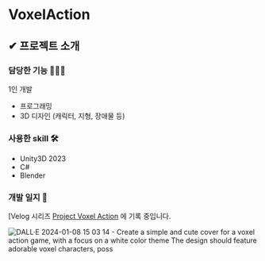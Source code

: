 # VoxelAction

## ✔ 프로젝트 소개

### 담당한 기능 👩🏻‍💻
1인 개발
- 프로그래밍
- 3D 디자인 (캐릭터, 지형, 장애물 등)

### 사용한 skill 🛠️
- Unity3D 2023
- C#
- Blender

### 개발 일지 📌
[Velog 시리즈 [Project Voxel Action](https://velog.io/@strurao/series/Unity) 에 기록 중입니다. 

![DALL·E 2024-01-08 15 03 14 - Create a simple and cute cover for a voxel action game, with a focus on a white color theme  The design should feature adorable voxel characters, poss](https://github.com/strurao/VoxelAction/assets/126440235/35014dcc-a0d7-46a8-9176-e229af6a2e80)
